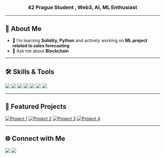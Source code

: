 <!-- Banner -->
<p align="center">
<h3 align="center">42 Prague Student , Web3, AI, ML Enthusiast</h3>

---

## 🚀 About Me
- 🌱 I’m learning **Solidity, Python** and actively working on **ML project related to sales forecasting**
- 💬 Ask me about **Blockchain**
---

## 🛠 Skills & Tools
<p>
  <img src="https://img.shields.io/badge/-Python-3776AB?style=flat-square&logo=python&logoColor=white"/>
  <img src="https://img.shields.io/badge/-C-A8B9CC?style=flat-square&logo=c&logoColor=white"/>
  <img src="https://img.shields.io/badge/-Linux-000000?style=flat-square&logo=linux&logoColor=white"/>
  <img src="https://img.shields.io/badge/-Git-F05032?style=flat-square&logo=git&logoColor=white"/>
  <img src="https://img.shields.io/badge/-Docker-2496ED?style=flat-square&logo=docker&logoColor=white"/>
  <img src="https://img.shields.io/badge/-API-009688?style=flat-square&logo=fastapi&logoColor=white"/>
  <img src="https://img.shields.io/badge/-JavaScript-F7DF1E?style=flat-square&logo=javascript&logoColor=black"/>
  
  <!-- Add more badges as needed -->
</p>

---

## 📌 Featured Projects
[![Project 1](https://github-readme-stats.vercel.app/api/pin/?username=tlukanie&repo=FrenchBakerySales_TimeSeriesForecasting&theme=radical)](git@github.com:tlukanie/FrenchBakerySales_TimeSeriesForecasting.git)
[![Project 2](https://github-readme-stats.vercel.app/api/pin/?username=tlukanie&repo=Python_for_Data_Science&theme=radical)](https://github.com/tlukanie/Python_for_Data_Science)
[![Project 3](https://github-readme-stats.vercel.app/api/pin/?username=tlukanie&repo=GlobalEth&theme=radical)](git@github.com:tlukanie/GlobalEth.git)
[![Project 4](https://github-readme-stats.vercel.app/api/pin/?username=tlukanie&repo=nft_42&theme=radical)](git@github.com:tlukanie/nft_42.git)

---

## 🌐 Connect with Me
<p>
  <a href="https://www.linkedin.com/in/tetiana-lukanieva-4a5a39335/"><img src="https://img.shields.io/badge/-LinkedIn-0077B5?style=flat-square&logo=linkedin&logoColor=white"/></a>
  <a href="mailto:tanyanewem@gmail.com"><img src="https://img.shields.io/badge/-Email-D14836?style=flat-square&logo=gmail&logoColor=white"/></a>
</p>
